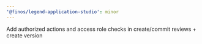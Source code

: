 ```yaml
---
'@finos/legend-application-studio': minor
---
```


Add authorized actions and access role checks in create/commit reviews + create version